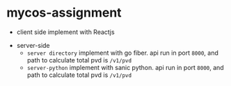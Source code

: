 # mycos-assignment

- client side implement with Reactjs
+ server-side
  - ```server directory```
    implement with go fiber. api run in port `8000`, and path to calculate total pvd is `/v1/pvd`
  - ```server-python```
    implement with sanic python. api run in port `8000`, and path to calculate total pvd is `/v1/pvd`
